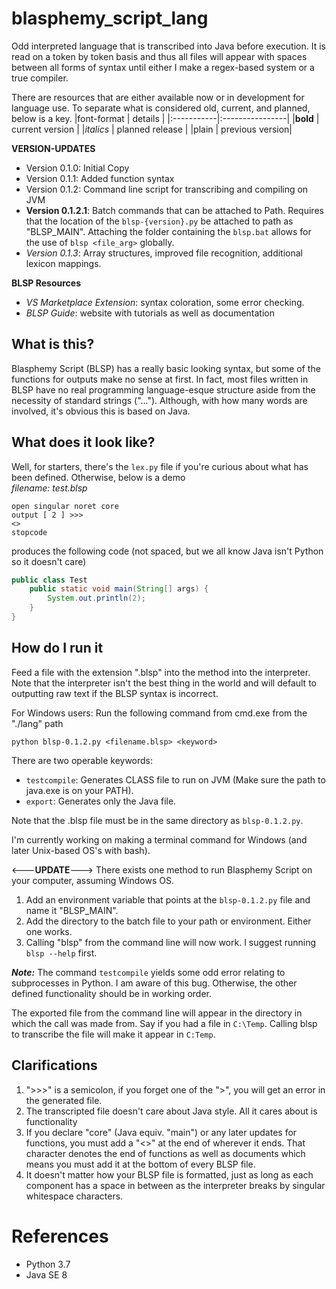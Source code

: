# blasphemy_script_lang
Odd interpreted language that is transcribed into Java before execution. It is read on a token by token basis and thus all files will appear with spaces between all forms of syntax until either I make a regex-based system or a true compiler.

There are resources that are either available now or in development for language use. To separate what is considered old, current, and planned, below is a key.
|font-format | details         |
|:-----------|:----------------|
|**bold**    | current version |
|*italics*   | planned release |
|plain       | previous version|

**VERSION-UPDATES**
- Version 0.1.0: Initial Copy
- Version 0.1.1: Added function syntax
- Version 0.1.2: Command line script for transcribing and compiling on JVM
- **Version 0.1.2.1**: Batch commands that can be attached to Path. Requires that the location of the ```blsp-{version}.py``` be attached to path as "BLSP_MAIN". Attaching the folder containing the ```blsp.bat``` allows for the use of ```blsp <file_arg>``` globally.
- *Version 0.1.3*: Array structures, improved file recognition, additional lexicon mappings.

**BLSP Resources**
- *VS Marketplace Extension*: syntax coloration, some error checking.
- *BLSP Guide*: website with tutorials as well as documentation

## What is this?
Blasphemy Script (BLSP) has a really basic looking syntax, but some of the functions for outputs make no sense at first. In fact, most files written in BLSP have no real programming language-esque structure aside from the necessity of standard strings ("..."). Although, with how many words are involved, it's obvious this is based on Java.

## What does it look like?
Well, for starters, there's the ```lex.py``` file if you're curious about what has been defined. Otherwise, below is a demo<br>
*filename: test.blsp*
```
open singular noret core
output [ 2 ] >>>
<>
stopcode
```
produces the following code (not spaced, but we all know Java isn't Python so it doesn't care)
```java
public class Test
    public static void main(String[] args) {
        System.out.println(2);
    }
}
```

## How do I run it
Feed a file with the extension ".blsp" into the method into the interpreter. Note that the interpreter isn't the best thing in the world and will default to outputting raw text if the BLSP syntax is incorrect.

For Windows users: Run the following command from cmd.exe from the "./lang" path 

```python blsp-0.1.2.py <filename.blsp> <keyword>```

There are two operable keywords:
- ```testcompile```: Generates CLASS file to run on JVM (Make sure the path to java.exe is on your PATH).
- ```export```: Generates only the Java file.

Note that the .blsp file must be in the same directory as ```blsp-0.1.2.py```.

I'm currently working on making a terminal command for Windows (and later Unix-based OS's with bash).

<---**UPDATE**--->
There exists one method to run Blasphemy Script on your computer, assuming Windows OS.
1. Add an environment variable that points at the ```blsp-0.1.2.py``` file and name it "BLSP_MAIN".
2. Add the directory to the batch file to your path or environment. Either one works.
3. Calling "blsp" from the command line will now work. I suggest running ```blsp --help``` first.

***Note:*** The command ```testcompile``` yields some odd error relating to subprocesses in Python. I am aware of this bug. Otherwise, the other defined functionality should be in working order.

The exported file from the command line will appear in the directory in which the call was made from. Say if you had a file in ```C:\Temp```. Calling blsp to transcribe the file will make it appear in ```C:Temp```.

## Clarifications
1. ">>>" is a semicolon, if you forget one of the ">", you will get an error in the generated file.
2. The transcripted file doesn't care about Java style. All it cares about is functionality
3. If you declare "core" (Java equiv. "main") or any later updates for functions, you must add a "<>" at the end of wherever it ends. That character denotes the end of functions as well as documents which means you must add it at the bottom of every BLSP file.
4. It doesn't matter how your BLSP file is formatted, just as long as each component has a space in between as the interpreter breaks by singular whitespace characters.
# References
- Python 3.7
- Java SE 8
